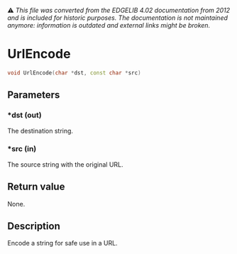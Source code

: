 :warning: _This file was converted from the EDGELIB 4.02 documentation from 2012 and is included for historic purposes. The documentation is not maintained anymore: information is outdated and external links might be broken._

# UrlEncode


```c++
void UrlEncode(char *dst, const char *src)
```

## Parameters
### *dst (out)
The destination string.

### *src (in)
The source string with the original URL.

## Return value
None.

## Description
Encode a string for safe use in a URL.

